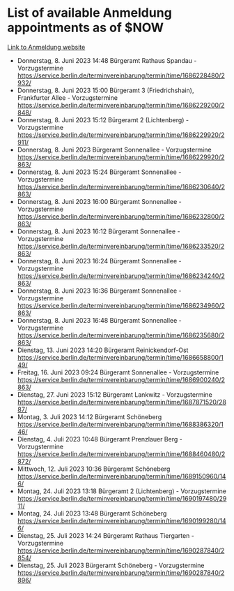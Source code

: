 # List of available Anmeldung appointments as of $NOW
[Link to Anmeldung website](https://service.berlin.de/terminvereinbarung/termin/tag.php?termin=1&anliegen[]=120686&dienstleisterlist=122210,122217,327316,122219,327312,122227,327314,122231,327346,122243,327348,122254,122252,329742,122260,329745,122262,329748,122271,327278,122273,327274,122277,327276,330436,122280,327294,122282,327290,122284,327292,122291,327270,122285,327266,122286,327264,122296,327268,150230,329760,122297,327286,122294,327284,122312,329763,122314,329775,122304,327330,122311,327334,122309,327332,317869,122281,327352,122279,329772,122283,122276,327324,122274,327326,122267,329766,122246,327318,122251,327320,122257,327322,122208,327298,122226,327300&herkunft=http%3A%2F%2Fservice.berlin.de%2Fdienstleistung%2F120686%2F)
- Donnerstag, 8. Juni 2023 14:48 Bürgeramt Rathaus Spandau - Vorzugstermine https://service.berlin.de/terminvereinbarung/termin/time/1686228480/2932/
- Donnerstag, 8. Juni 2023 15:00 Bürgeramt 3 (Friedrichshain), Frankfurter Allee - Vorzugstermine https://service.berlin.de/terminvereinbarung/termin/time/1686229200/2848/
- Donnerstag, 8. Juni 2023 15:12 Bürgeramt 2 (Lichtenberg) - Vorzugstermine https://service.berlin.de/terminvereinbarung/termin/time/1686229920/2911/
- Donnerstag, 8. Juni 2023  Bürgeramt Sonnenallee - Vorzugstermine https://service.berlin.de/terminvereinbarung/termin/time/1686229920/2863/
- Donnerstag, 8. Juni 2023 15:24 Bürgeramt Sonnenallee - Vorzugstermine https://service.berlin.de/terminvereinbarung/termin/time/1686230640/2863/
- Donnerstag, 8. Juni 2023 16:00 Bürgeramt Sonnenallee - Vorzugstermine https://service.berlin.de/terminvereinbarung/termin/time/1686232800/2863/
- Donnerstag, 8. Juni 2023 16:12 Bürgeramt Sonnenallee - Vorzugstermine https://service.berlin.de/terminvereinbarung/termin/time/1686233520/2863/
- Donnerstag, 8. Juni 2023 16:24 Bürgeramt Sonnenallee - Vorzugstermine https://service.berlin.de/terminvereinbarung/termin/time/1686234240/2863/
- Donnerstag, 8. Juni 2023 16:36 Bürgeramt Sonnenallee - Vorzugstermine https://service.berlin.de/terminvereinbarung/termin/time/1686234960/2863/
- Donnerstag, 8. Juni 2023 16:48 Bürgeramt Sonnenallee - Vorzugstermine https://service.berlin.de/terminvereinbarung/termin/time/1686235680/2863/
- Dienstag, 13. Juni 2023 14:20 Bürgeramt Reinickendorf-Ost https://service.berlin.de/terminvereinbarung/termin/time/1686658800/149/
- Freitag, 16. Juni 2023 09:24 Bürgeramt Sonnenallee - Vorzugstermine https://service.berlin.de/terminvereinbarung/termin/time/1686900240/2863/
- Dienstag, 27. Juni 2023 15:12 Bürgeramt Lankwitz - Vorzugstermine https://service.berlin.de/terminvereinbarung/termin/time/1687871520/2887/
- Montag, 3. Juli 2023 14:12 Bürgeramt Schöneberg https://service.berlin.de/terminvereinbarung/termin/time/1688386320/146/
- Dienstag, 4. Juli 2023 10:48 Bürgeramt Prenzlauer Berg - Vorzugstermine https://service.berlin.de/terminvereinbarung/termin/time/1688460480/2872/
- Mittwoch, 12. Juli 2023 10:36 Bürgeramt Schöneberg https://service.berlin.de/terminvereinbarung/termin/time/1689150960/146/
- Montag, 24. Juli 2023 13:18 Bürgeramt 2 (Lichtenberg) - Vorzugstermine https://service.berlin.de/terminvereinbarung/termin/time/1690197480/2911/
- Montag, 24. Juli 2023 13:48 Bürgeramt Schöneberg https://service.berlin.de/terminvereinbarung/termin/time/1690199280/146/
- Dienstag, 25. Juli 2023 14:24 Bürgeramt Rathaus Tiergarten - Vorzugstermine https://service.berlin.de/terminvereinbarung/termin/time/1690287840/2854/
- Dienstag, 25. Juli 2023  Bürgeramt Schöneberg - Vorzugstermine https://service.berlin.de/terminvereinbarung/termin/time/1690287840/2896/

